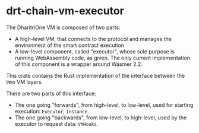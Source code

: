 # drt-chain-vm-executor

The DharitriOne VM is composed of two parts:
- A high-level VM, that connects to the protocol and manages the environment of the smart contract execution
- A low-level component, called "executor", whose sole purpose is running WebAssembly code, as given. The only current implementation of this component is a wrapper around Wasmer 2.2.

This crate contains the Rust implementation of the interface between the two VM layers.

There are two parts of this interface:
- The one going "forwards", from high-level, to low-level, used for starting execution: `Executor`, `Instance`.
- The one going "backwards", from low-level, to high-level, used by the executor to request data: `VMHooks`.
 